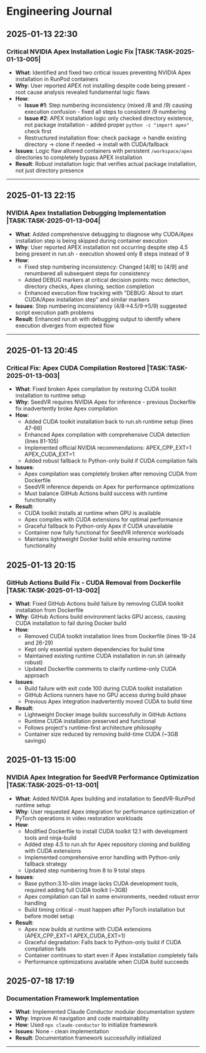 # Engineering Journal

## 2025-01-13 22:30

### Critical NVIDIA Apex Installation Logic Fix |TASK:TASK-2025-01-13-005|
- **What**: Identified and fixed two critical issues preventing NVIDIA Apex installation in RunPod containers
- **Why**: User reported APEX not installing despite code being present - root cause analysis revealed fundamental logic flaws
- **How**: 
  - **Issue #1**: Step numbering inconsistency (mixed /8 and /9) causing execution confusion - fixed all steps to consistent /9 numbering
  - **Issue #2**: APEX installation logic only checked directory existence, not package installation - added proper `python -c "import apex"` check first
  - Restructured installation flow: check package → handle existing directory → clone if needed → install with CUDA/fallback
- **Issues**: Logic flaw allowed containers with persistent `/workspace/apex` directories to completely bypass APEX installation
- **Result**: Robust installation logic that verifies actual package installation, not just directory presence

---

## 2025-01-13 22:15

### NVIDIA Apex Installation Debugging Implementation |TASK:TASK-2025-01-13-004|
- **What**: Added comprehensive debugging to diagnose why CUDA/Apex installation step is being skipped during container execution
- **Why**: User reported APEX installation not occurring despite step 4.5 being present in run.sh - execution showed only 8 steps instead of 9
- **How**: 
  - Fixed step numbering inconsistency: Changed [4/8] to [4/9] and renumbered all subsequent steps for consistency
  - Added DEBUG markers at critical decision points: nvcc detection, directory checks, Apex cloning, section completion
  - Enhanced execution flow tracking with "DEBUG: About to start CUDA/Apex installation step" and similar markers
- **Issues**: Step numbering inconsistency (4/8→4.5/9→5/9) suggested script execution path problems
- **Result**: Enhanced run.sh with debugging output to identify where execution diverges from expected flow

---

## 2025-01-13 20:45

### Critical Fix: Apex CUDA Compilation Restored |TASK:TASK-2025-01-13-003|
- **What**: Fixed broken Apex compilation by restoring CUDA toolkit installation to runtime setup
- **Why**: SeedVR requires NVIDIA Apex for inference - previous Dockerfile fix inadvertently broke Apex compilation
- **How**: 
  - Added CUDA toolkit installation back to run.sh runtime setup (lines 47-66)
  - Enhanced Apex compilation with comprehensive CUDA detection (lines 81-105)
  - Implemented official NVIDIA recommendations: APEX_CPP_EXT=1 APEX_CUDA_EXT=1
  - Added robust fallback to Python-only build if CUDA compilation fails
- **Issues**: 
  - Apex compilation was completely broken after removing CUDA from Dockerfile
  - SeedVR inference depends on Apex for performance optimizations
  - Must balance GitHub Actions build success with runtime functionality
- **Result**: 
  - CUDA toolkit installs at runtime when GPU is available
  - Apex compiles with CUDA extensions for optimal performance
  - Graceful fallback to Python-only Apex if CUDA unavailable
  - Container now fully functional for SeedVR inference workloads
  - Maintains lightweight Docker build while ensuring runtime functionality

## 2025-01-13 20:15

### GitHub Actions Build Fix - CUDA Removal from Dockerfile |TASK:TASK-2025-01-13-002|
- **What**: Fixed GitHub Actions build failure by removing CUDA toolkit installation from Dockerfile
- **Why**: GitHub Actions build environment lacks GPU access, causing CUDA installation to fail during Docker build
- **How**: 
  - Removed CUDA toolkit installation lines from Dockerfile (lines 19-24 and 26-29)
  - Kept only essential system dependencies for build time
  - Maintained existing runtime CUDA installation in run.sh (already robust)
  - Updated Dockerfile comments to clarify runtime-only CUDA approach
- **Issues**: 
  - Build failure with exit code 100 during CUDA toolkit installation
  - GitHub Actions runners have no GPU access during build phase
  - Previous Apex integration inadvertently moved CUDA to build time
- **Result**: 
  - Lightweight Docker image builds successfully in GitHub Actions
  - Runtime CUDA installation preserved and functional
  - Follows project's runtime-first architecture philosophy
  - Container size reduced by removing build-time CUDA (~3GB savings)

## 2025-01-13 15:00

### NVIDIA Apex Integration for SeedVR Performance Optimization |TASK:TASK-2025-01-13-001|
- **What**: Added NVIDIA Apex building and installation to SeedVR-RunPod runtime setup
- **Why**: User requested Apex integration for performance optimization of PyTorch operations in video restoration workloads
- **How**: 
  - Modified Dockerfile to install CUDA toolkit 12.1 with development tools and ninja-build
  - Added step 4.5 to run.sh for Apex repository cloning and building with CUDA extensions
  - Implemented comprehensive error handling with Python-only fallback strategy
  - Updated step numbering from 8 to 9 total steps
- **Issues**: 
  - Base python:3.10-slim image lacks CUDA development tools, required adding full CUDA toolkit (~3GB)
  - Apex compilation can fail in some environments, needed robust error handling
  - Build timing critical - must happen after PyTorch installation but before model setup
- **Result**: 
  - Apex now builds at runtime with CUDA extensions (APEX_CPP_EXT=1 APEX_CUDA_EXT=1)
  - Graceful degradation: Falls back to Python-only build if CUDA compilation fails
  - Container continues to start even if Apex installation completely fails
  - Performance optimizations available when CUDA build succeeds

## 2025-07-18 17:19

### Documentation Framework Implementation
- **What**: Implemented Claude Conductor modular documentation system
- **Why**: Improve AI navigation and code maintainability
- **How**: Used `npx claude-conductor` to initialize framework
- **Issues**: None - clean implementation
- **Result**: Documentation framework successfully initialized

---

